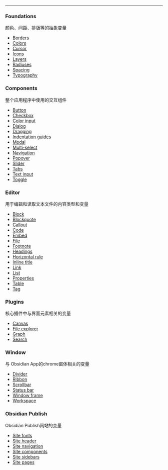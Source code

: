 
---
### Foundations

颜色、间距、排版等的抽象变量

- [Borders](https://docs.obsidian.md/Reference/CSS+variables/Foundations/Borders)
- [Colors](https://docs.obsidian.md/Reference/CSS+variables/Foundations/Colors)
- [Cursor](https://docs.obsidian.md/Reference/CSS+variables/Foundations/Cursor)
- [Icons](https://docs.obsidian.md/Reference/CSS+variables/Foundations/Icons)
- [Layers](https://docs.obsidian.md/Reference/CSS+variables/Foundations/Layers)
- [Radiuses](https://docs.obsidian.md/Reference/CSS+variables/Foundations/Radiuses)
- [Spacing](https://docs.obsidian.md/Reference/CSS+variables/Foundations/Spacing)
- [Typography](https://docs.obsidian.md/Reference/CSS+variables/Foundations/Typography)

### Components

整个应用程序中使用的交互组件

- [Button](https://docs.obsidian.md/Reference/CSS+variables/Components/Button)
- [Checkbox](https://docs.obsidian.md/Reference/CSS+variables/Components/Checkbox)
- [Color input](https://docs.obsidian.md/Reference/CSS+variables/Components/Color+input)
- [Dialog](https://docs.obsidian.md/Reference/CSS+variables/Components/Dialog)
- [Dragging](https://docs.obsidian.md/Reference/CSS+variables/Components/Dragging)
- [Indentation guides](https://docs.obsidian.md/Reference/CSS+variables/Components/Indentation+guides)
- [Modal](https://docs.obsidian.md/Reference/CSS+variables/Components/Modal)
- [Multi-select](https://docs.obsidian.md/Reference/CSS+variables/Components/Multi-select)
- [Navigation](https://docs.obsidian.md/Reference/CSS+variables/Components/Navigation)
- [Popover](https://docs.obsidian.md/Reference/CSS+variables/Components/Popover)
- [Slider](https://docs.obsidian.md/Reference/CSS+variables/Components/Slider)
- [Tabs](https://docs.obsidian.md/Reference/CSS+variables/Components/Tabs)
- [Text input](https://docs.obsidian.md/Reference/CSS+variables/Components/Text+input)
- [Toggle](https://docs.obsidian.md/Reference/CSS+variables/Components/Toggle)

### Editor

用于编辑和读取文本文件的内容类型和变量

- [Block](https://docs.obsidian.md/Reference/CSS+variables/Editor/Block)
- [Blockquote](https://docs.obsidian.md/Reference/CSS+variables/Editor/Blockquote)
- [Callout](https://docs.obsidian.md/Reference/CSS+variables/Editor/Callout)
- [Code](https://docs.obsidian.md/Reference/CSS+variables/Editor/Code)
- [Embed](https://docs.obsidian.md/Reference/CSS+variables/Editor/Embed)
- [File](https://docs.obsidian.md/Reference/CSS+variables/Editor/File)
- [Footnote](https://docs.obsidian.md/Reference/CSS+variables/Editor/Footnote)
- [Headings](https://docs.obsidian.md/Reference/CSS+variables/Editor/Headings)
- [Horizontal rule](https://docs.obsidian.md/Reference/CSS+variables/Editor/Horizontal+rule)
- [Inline title](https://docs.obsidian.md/Reference/CSS+variables/Editor/Inline+title)
- [Link](https://docs.obsidian.md/Reference/CSS+variables/Editor/Link)
- [List](https://docs.obsidian.md/Reference/CSS+variables/Editor/List)
- [Properties](https://docs.obsidian.md/Reference/CSS+variables/Editor/Properties)
- [Table](https://docs.obsidian.md/Reference/CSS+variables/Editor/Table)
- [Tag](https://docs.obsidian.md/Reference/CSS+variables/Editor/Tag)

### Plugins

核心插件中与界面元素相关的变量

- [Canvas](https://docs.obsidian.md/Reference/CSS+variables/Plugins/Canvas)
- [File explorer](https://docs.obsidian.md/Reference/CSS+variables/Plugins/File+explorer)
- [Graph](https://docs.obsidian.md/Reference/CSS+variables/Plugins/Graph)
- [Search](https://docs.obsidian.md/Reference/CSS+variables/Plugins/Search)

### Window

与 Obsidian App的chrome窗体相关的变量

- [Divider](https://docs.obsidian.md/Reference/CSS+variables/Window/Divider)
- [Ribbon](https://docs.obsidian.md/Reference/CSS+variables/Window/Ribbon)
- [Scrollbar](https://docs.obsidian.md/Reference/CSS+variables/Window/Scrollbar)
- [Status bar](https://docs.obsidian.md/Reference/CSS+variables/Window/Status+bar)
- [Window frame](https://docs.obsidian.md/Reference/CSS+variables/Window/Window+frame)
- [Workspace](https://docs.obsidian.md/Reference/CSS+variables/Window/Workspace)

### Obsidian Publish

Obsidian Publish网站的变量

- [Site fonts](https://docs.obsidian.md/Reference/CSS+variables/Publish/Site+fonts)
- [Site header](https://docs.obsidian.md/Reference/CSS+variables/Publish/Site+header)
- [Site navigation](https://docs.obsidian.md/Reference/CSS+variables/Publish/Site+navigation)
- [Site components](https://docs.obsidian.md/Reference/CSS+variables/Publish/Site+components)
- [Site sidebars](https://docs.obsidian.md/Reference/CSS+variables/Publish/Site+sidebars)
- [Site pages](https://docs.obsidian.md/Reference/CSS+variables/Publish/Site+pages)